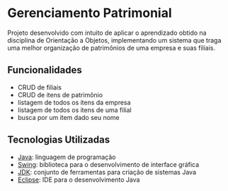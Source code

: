 # Gerenciamento Patrimonial
Projeto desenvolvido com intuito de aplicar o aprendizado obtido na disciplina de Orientação a Objetos,
implementando um sistema que traga uma melhor organização de patrimônios de uma empresa e suas filiais.

## Funcionalidades
* CRUD de filiais
* CRUD de itens de patrimônio
* listagem de todos os itens da empresa
* listagem de todos os itens de uma filial
* busca por um item dado seu nome

## Tecnologias Utilizadas
* [Java](https://www.java.com/pt-BR/): linguagem de programação
* [Swing](https://docs.oracle.com/javase/8/docs/api/index.html?javax/swing/package-summary.html): biblioteca para o desenvolvimento de interface gráfica
* [JDK](https://www.oracle.com/br/java/technologies/downloads/): conjunto de ferramentas para criação de sistemas Java
* [Eclipse](https://eclipseide.org/): IDE para o desenvolvimento Java
